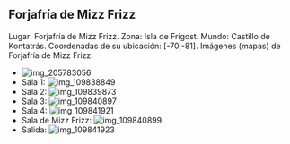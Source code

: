 ## Forjafría de Mizz Frizz
Lugar: Forjafría de Mizz Frizz.
Zona: Isla de Frigost.
Mundo: Castillo de Kontatrás.
Coordenadas de su ubicación: [-70,-81].
Imágenes (mapas) de Forjafría de Mizz Frizz:
- ![img_205783056](https://media.discordapp.net/attachments/1115311447145193482/1115347711219224678/205783056.jpg)
- Sala 1: ![img_109838849](https://media.discordapp.net/attachments/1115311447145193482/1115319900626493630/109838849.jpg)
- Sala 2: ![img_109839873](https://media.discordapp.net/attachments/1115311447145193482/1115319921925161071/109839873.jpg)
- Sala 3: ![img_109840897](https://media.discordapp.net/attachments/1115311447145193482/1115319925406453872/109840897.jpg)
- Sala 4: ![img_109841921](https://media.discordapp.net/attachments/1115311447145193482/1115319929533632512/109841921.jpg)
- Sala de Mizz Frizz: ![img_109840899](https://media.discordapp.net/attachments/1115311447145193482/1115319927310667816/109840899.jpg)
- Salida: ![img_109841923](https://media.discordapp.net/attachments/1115311447145193482/1115319933547589802/109841923.jpg)